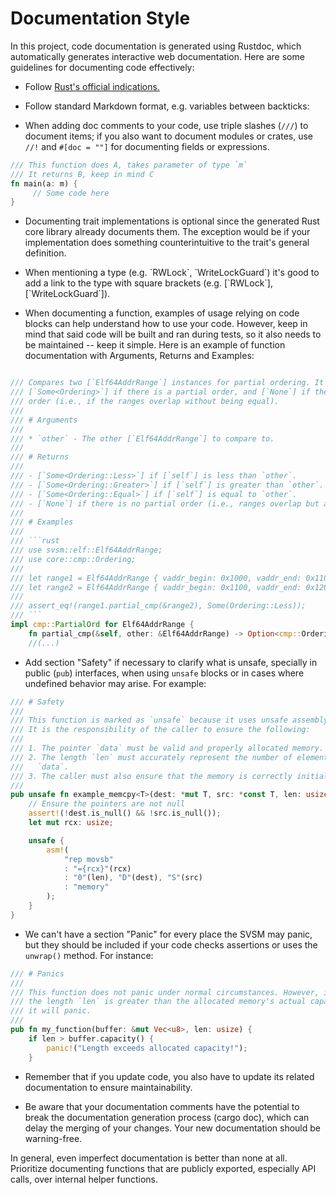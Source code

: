 Documentation Style
===================

In this project, code documentation is generated using Rustdoc, which
automatically generates interactive web documentation. Here are some
guidelines for documenting code effectively:

- Follow [Rust's official indications.](https://doc.rust-lang.org/rustdoc/how-to-write-documentation.html)

- Follow standard Markdown format, e.g. variables between backticks:

- When adding doc comments to your code, use triple slashes (`///`)
  to document items; if you also want to document modules or crates, use
  `//!` and `#[doc = ""]` for documenting fields or expressions.

```rust
/// This function does A, takes parameter of type `m`
/// It returns B, keep in mind C
fn main(a: m) {
     // Some code here
}

```

- Documenting trait implementations is optional since the generated
  Rust core library already documents them. The exception would be if your
  implementation does something counterintuitive to the trait's general
  definition.

- When mentioning a type (e.g. \`RWLock\`, \`WriteLockGuard\`) it's good to
  add a link to the type with square brackets (e.g. [\`RWLock\`],
  [\`WriteLockGuard\`]).

- When documenting a function, examples of usage relying on code blocks
  can help understand how to use your code. However, keep in mind that
  said code will be built and ran during tests, so it also needs to be
  maintained -- keep it simple. Here is an example of function
  documentation with Arguments, Returns and Examples:

```rust

/// Compares two [`Elf64AddrRange`] instances for partial ordering. It returns
/// [`Some<Ordering>`] if there is a partial order, and [`None`] if there is no
/// order (i.e., if the ranges overlap without being equal).
///
/// # Arguments
///
/// * `other` - The other [`Elf64AddrRange`] to compare to.
///
/// # Returns
///
/// - [`Some<Ordering::Less>`] if [`self`] is less than `other`.
/// - [`Some<Ordering::Greater>`] if [`self`] is greater than `other`.
/// - [`Some<Ordering::Equal>`] if [`self`] is equal to `other`.
/// - [`None`] if there is no partial order (i.e., ranges overlap but are not equal).
///
/// # Examples
///
/// ```rust
/// use svsm::elf::Elf64AddrRange;
/// use core::cmp::Ordering;
///
/// let range1 = Elf64AddrRange { vaddr_begin: 0x1000, vaddr_end: 0x1100 };
/// let range2 = Elf64AddrRange { vaddr_begin: 0x1100, vaddr_end: 0x1200 };
///
/// assert_eq!(range1.partial_cmp(&range2), Some(Ordering::Less));
/// ```
impl cmp::PartialOrd for Elf64AddrRange {
    fn partial_cmp(&self, other: &Elf64AddrRange) -> Option<cmp::Ordering> {
	//(...)
```

- Add section "Safety" if necessary to clarify what is unsafe, specially in
  public (`pub`) interfaces, when using `unsafe` blocks or in cases where
  undefined behavior may arise. For example:

```rust
/// # Safety
///
/// This function is marked as `unsafe` because it uses unsafe assembly.
/// It is the responsibility of the caller to ensure the following:
///
/// 1. The pointer `data` must be valid and properly allocated memory.
/// 2. The length `len` must accurately represent the number of elements in
///   `data`.
/// 3. The caller must also ensure that the memory is correctly initialized
///
pub unsafe fn example_memcpy<T>(dest: *mut T, src: *const T, len: usize) {
    // Ensure the pointers are not null
    assert!(!dest.is_null() && !src.is_null());
    let mut rcx: usize;

    unsafe {
        asm!(
            "rep movsb"
            : "={rcx}"(rcx)
            : "0"(len), "D"(dest), "S"(src)
            : "memory"
        );
    }
}
```
- We can't have a section "Panic" for every place the SVSM may panic, but
  they should be included if your code checks assertions or uses the
  `unwrap()` method. For instance:

```rust
/// # Panics
///
/// This function does not panic under normal circumstances. However, if
/// the length `len` is greater than the allocated memory's actual capacity,
/// it will panic.
///
pub fn my_function(buffer: &mut Vec<u8>, len: usize) {
    if len > buffer.capacity() {
        panic!("Length exceeds allocated capacity!");
    }
```

- Remember that if you update code, you also have to update its related
  documentation to ensure maintainability.

- Be aware that your documentation comments have the potential to break the
  documentation generation process (cargo doc), which can delay the merging
  of your changes. Your new documentation should be warning-free.

In general, even imperfect documentation is better than none at all.
Prioritize documenting functions that are publicly exported, especially
API calls, over internal helper functions.
